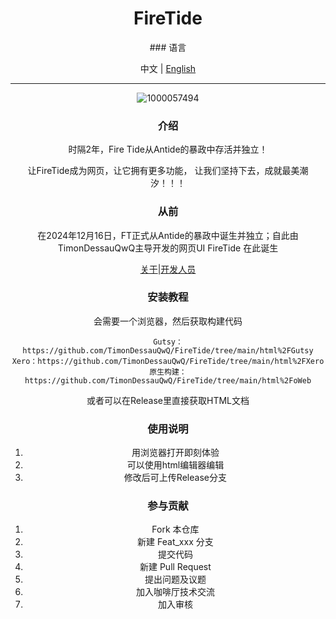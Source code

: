 <h1 align="center">FireTide</h1>

<div align="center">
### 语言

中文 | [English](./README.en.md)

----
![1000057494](https://github.com/user-attachments/assets/71014958-eaf4-4b67-ba99-f6cc97134858)

### 介绍

时隔2年，Fire Tide从Antide的暴政中存活并独立！

让FireTide成为网页，让它拥有更多功能，
让我们坚持下去，成就最美潮汐！！！

### 从前

在2024年12月16日，FT正式从Antide的暴政中诞生并独立；自此由TimonDessauQwQ主导开发的网页UI FireTide 在此诞生

[关于](./other/About.md)|[开发人员](./开发人员名单.md)

### 安装教程

会需要一个浏览器，然后获取构建代码

    Gutsy：https://github.com/TimonDessauQwQ/FireTide/tree/main/html%2FGutsy
    Xero：https://github.com/TimonDessauQwQ/FireTide/tree/main/html%2FXero
    原生构建：https://github.com/TimonDessauQwQ/FireTide/tree/main/html%2FoWeb

或者可以在Release里直接获取HTML文档

### 使用说明

1.  用浏览器打开即刻体验
2.  可以使用html编辑器编辑
3.  修改后可上传Release分支

### 参与贡献

1.  Fork 本仓库
2.  新建 Feat_xxx 分支
3.  提交代码
4.  新建 Pull Request
5.  提出问题及议题
6.  加入咖啡厅技术交流
7.  加入审核
